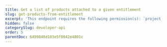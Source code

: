 ```yaml
---
title: Get a list of products attached to a given entitlement
slug: get-products-from-entitlement
excerpt: 'This endpoint requires the following permission(s): `project_configuration:entitlements:read`.'
hidden: false
categorySlug: developer-api
order: 5
parentDoc: 6499848d103e5f0042e4801c
---
```

